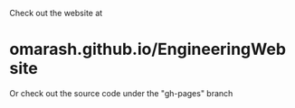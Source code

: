 
Check out the website at
# omarash.github.io/EngineeringWebsite #

Or check out the source code under the "gh-pages" branch
